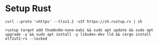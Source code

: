 # Setup Rust

`curl --proto '=https' --tlsv1.2 -sSf https://sh.rustup.rs | sh`

`rustup target add thumbv6m-none-eabi && sudo apt update && sudo apt upgrade -y && sudo apt install -y libudev-dev lld && cargo install elf2uf2-rs --locked`
